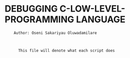 #		DEBUGGING C-LOW-LEVEL-PROGRAMMING LANGUAGE


	
		Author: Oseni Sakariyau Oluwadamilare



	      This file will denote what each script does
